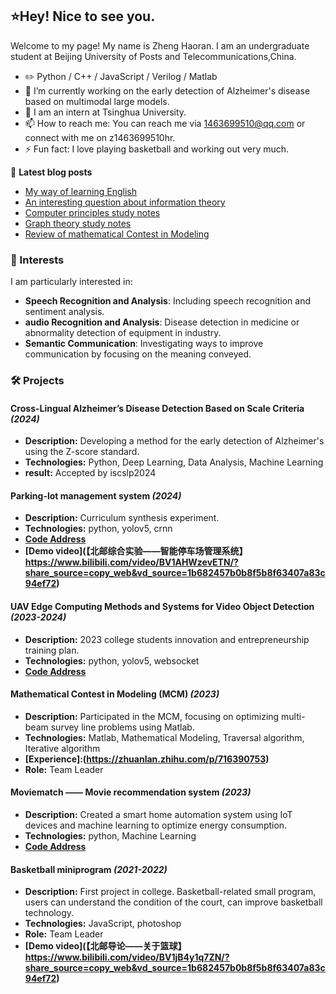 ## ⭐Hey! Nice to see you.
Welcome to my page!
My name is Zheng Haoran. I am an undergraduate student at Beijing University of Posts and Telecommunications,China.
- ✏️ Python / C++ / JavaScript / Verilog / Matlab
- 🔭 I’m currently working on the early detection of Alzheimer's disease based on multimodal large models.
- 🌱 I am an intern at Tsinghua University.
- 📫 How to reach me: You can reach me via 1463699510@qq.com or connect with me on z1463699510hr.
- ⚡ Fun fact: I love playing basketball and working out very much.

📝 **Latest blog posts**

- [My way of learning English](https://zhuanlan.zhihu.com/p/716100893)
- [An interesting question about information theory](https://blog.csdn.net/m0_62869973/article/details/136920415?spm=1001.2014.3001.5501)
- [Computer principles study notes](https://blog.csdn.net/m0_62869973/article/details/135694039?spm=1001.2014.3001.5501)
- [Graph theory study notes](https://blog.csdn.net/m0_62869973/article/details/135686812?spm=1001.2014.3001.5501)
- [Review of mathematical Contest in Modeling](https://zhuanlan.zhihu.com/p/716390753)
### 🎯 Interests

I am particularly interested in:
- **Speech Recognition and Analysis**: Including speech recognition and sentiment analysis.
- **audio Recognition and Analysis**: Disease detection in medicine or abnormality detection of equipment in industry.
- **Semantic Communication**: Investigating ways to improve communication by focusing on the meaning conveyed.

### 🛠️ Projects

#### **Cross-Lingual Alzheimer’s Disease Detection Based on Scale Criteria** _(2024)_
- **Description:** Developing a method for the early detection of Alzheimer's using the Z-score standard.
- **Technologies:** Python, Deep Learning, Data Analysis, Machine Learning
- **result:** Accepted by iscslp2024
#### **Parking-lot management system** _(2024)_
- **Description:** Curriculum synthesis experiment.
- **Technologies:** python, yolov5, crnn
- **[Code Address](https://github.com/JungHoRan/Parking-lot)**
- **[Demo video](【北邮综合实验——智能停车场管理系统】 https://www.bilibili.com/video/BV1AHWzevETN/?share_source=copy_web&vd_source=1b682457b0b8f5b8f63407a83c94ef72)**
#### **UAV Edge Computing Methods and Systems for Video Object Detection** _(2023-2024)_
- **Description:** 2023 college students innovation and entrepreneurship training plan.
- **Technologies:** python, yolov5, websocket
- **[Code Address](https://github.com/JungHoRan/Video-object-detection)**
#### **Mathematical Contest in Modeling (MCM)** _(2023)_
- **Description:** Participated in the MCM, focusing on optimizing multi-beam survey line problems using Matlab.
- **Technologies:** Matlab, Mathematical Modeling, Traversal algorithm, Iterative algorithm
- **[Experience]:(https://zhuanlan.zhihu.com/p/716390753)**
- **Role:** Team Leader
#### **Moviematch —— Movie recommendation system** _(2023)_
- **Description:** Created a smart home automation system using IoT devices and machine learning to optimize energy consumption.
- **Technologies:** python, Machine Learning
- **[Code Address](https://github.com/JungHoRan/Moviematch)**
#### **Basketball miniprogram** _(2021-2022)_
- **Description:** First project in college. Basketball-related small program, users can understand the condition of the court, can improve basketball technology.
- **Technologies:** JavaScript, photoshop
- **Role:** Team Leader
- **[Demo video](【北邮导论——关于篮球】 https://www.bilibili.com/video/BV1jB4y1q7ZN/?share_source=copy_web&vd_source=1b682457b0b8f5b8f63407a83c94ef72)**

<!--
**JungHoRan/JungHoRan** is a ✨ _special_ ✨ repository because its `README.md` (this file) appears on your GitHub profile.

Here are some ideas to get you started:

- 🔭 I’m currently working on ...
- 🌱 I’m currently learning ...
- 👯 I’m looking to collaborate on ...
- 🤔 I’m looking for help with ...
- 💬 Ask me about ...
- 📫 How to reach me: ...
- 😄 Pronouns: ...
- ⚡ Fun fact: ...
-->
